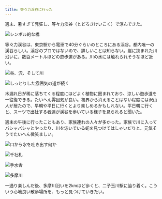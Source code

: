 ```yaml
---
title: 等々力渓谷に行った
---
```

週末、暑すぎて発狂し、等々力渓谷（とどろきけいこく）で涼んできた。

![](https://lh5.googleusercontent.com/TgwXvVTIV_ZoOCQAjOqEq1nrAa784OMPrcfjfaPzZr0K1UEioJ9vg3S8okqUYhMBK7M2RTPFZOUVDU1TF-d_uq5hzNTy3az3AROt5S7VmeyQH_KYy_RuKOUZT6mCeTFQH2NBTmY0KRI9trPvPjG1aQ1ra1HORgEsruTJdMkbUDeekhejfNy8gjlryQ "シンボル的な橋")

等々力渓谷は、東京駅から電車で40分ぐらいのところにある渓谷。都内唯一の渓谷らしい。渓谷のプロではないので、詳しいことは知らない。崖に挟まれた川沿いに、数百メートルほどの遊歩道がある。川の水には触れられそうなほど近い。

![](https://lh4.googleusercontent.com/xFurVh1KYpkcLA7yECgMeWKcPK3lQ-cpy_xHm92NWzoVjto70sOjSYysyCCOl8UijifLZ7BrQAUEnOL-MK9Qz8NCp0tUZdlfHGEaBLDoyISHAYMYJhlU0U2XYvt5PRCVtUEF6KCAWIbsNcqfeNvwAhwFiLdlFHG83PQkxceu4fyrbvC1YTcbcctB9w "谷、沢、そして川")

![](https://lh4.googleusercontent.com/iTG5Yzntga-pFWKDIR_PE1EMuj__xdRRE7SuZLJVw-9J2eFCRS-_U3wpXlDvt2KM40zJ0k68B6A8pAo93rTEYvohUmF7vD7lco2P-NyZ-YZpxWyfeMF_c7NPRYlanKC4iqrKtja-AL2hOQ6yH-3CTeutgxDRGGcUSAD8DJBGtA2AwxV3bR6k_FGPeQ "しっとりした雰囲気の道が続く")

木漏れ日が稀に落ちてくる程度にほどよく植物に囲まれており、涼しい遊歩道を一往復できる。たいへん雰囲気が良い。視界から消えることはない程度には沢山人が居たので、早朝や平日に行くとより楽しめるかもしれない。平日朝に行くと、スーツで出社する者達が渓谷を歩いている様子を見られると聞いた。

週末の午後に行ったこともあり、家族連れの人々が多かった。家族で川に入ってバシャバシャとやったり、川を泳いでいる蛇を見つけてはしゃいだりと、元気そうでたいへん微笑ましい。

![](https://lh3.googleusercontent.com/v9zfQwQsiGso9909OXRrvlHbOZzGN3uwZp5MKAInwHeOQvg0UL1BXClxWaOQJXYNNg_8yNOMmp5lCcXa1X8KI01ike7OC6YjofCyiLCplO7XVwgpjtCzTMGt77d-x9zLhYOtDjHtyKhfj1XSlxU9nbOYyjVC4BnPKCrZFJFrXtHp_RrqCgacdu3Yuw "口から水を吐き出す何か")

![](https://lh6.googleusercontent.com/BK01HKIRpZomM2TVoPQ4FiIzbkdBwAKpkmchJkymDYpQV-Fwl_SHYVWrG7A9FIp3TbjXcxbQ-bqMw2PyiDT9kSZeDwVj4T_qptwAjy99XRHBAun75j46yZLdV6bm8aHGOHVvo6-21NeT1gc6G_floR5q5jINtfB4XCcO7uOo2GAevVzZIm9TBKA5_Q "千社札")

![](https://lh5.googleusercontent.com/uM-uYqydOPOnZ7p_8R59oF_UZCmppR93WXLhpQQ93ixBJjnutCGJC1cBzzOFkxHrtck8PGvK22N6XF1ECIt_klfkAHIW7o8ytsoS7GFVDWxNN_Yefvtviec0dCRAxj2mmNS6u9iCOKwT3kWVU33zzu3PlF0dNlH4inJ4ZiUa9gZ6XiQPxa9KwQUmUQ "手水舎")

![](https://lh3.googleusercontent.com/p4xOpZL-M77f2fv2aCnx15ADfpT2QVPaUswgc7w6bCurWcf02P2lXwL2BOgm6xvHpPHMaW2X223xSDwfqiMmzts9GrUebEb3BdPeNtkVDEnI2umER_wFmvqh--KLLM8vrtW_DafLVx8kKsapTjUzziRdQZcK7KyEsp7uYPQQAqHh43tV9QQHXCz4dQ "多摩川")

一通り楽しんだ後、多摩川沿いを2kmほど歩くと、二子玉川駅に辿り着く。こういう心地良い散歩場所を、もっと見つけていきたい。
